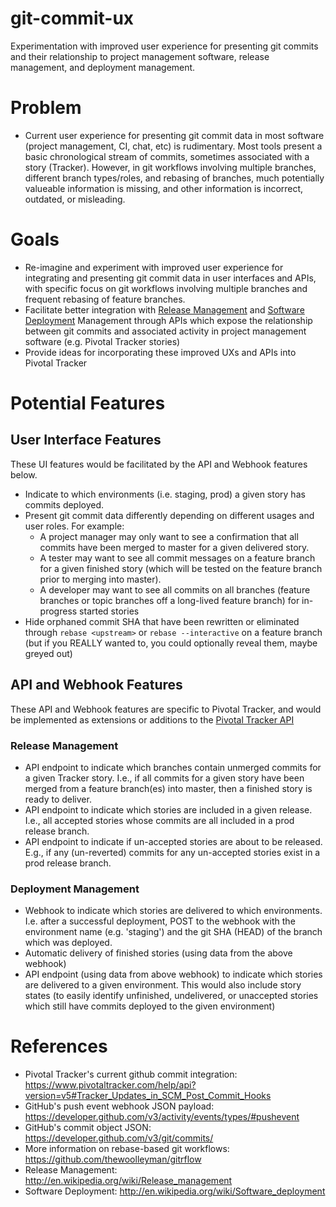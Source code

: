 # git-commit-ux

Experimentation with improved user experience for presenting git commits and their relationship to project management software, release management, and deployment management.

# Problem

* Current user experience for presenting git commit data in most software (project management, CI, chat, etc) is rudimentary.  Most tools present a basic chronological stream of commits, sometimes associated with a story (Tracker).  However, in git workflows involving multiple branches, different branch types/roles, and rebasing of branches, much potentially valueable information is missing, and other information is incorrect, outdated, or misleading.

# Goals

* Re-imagine and experiment with improved user experience for integrating and presenting git commit data in user interfaces and APIs, with specific focus on git workflows involving multiple branches and frequent rebasing of feature branches.
* Facilitate better integration with [Release Management](http://en.wikipedia.org/wiki/Release_management) and [Software Deployment](http://en.wikipedia.org/wiki/Software_deployment) Management through APIs which expose the relationship between git commits and associated activity in project management software (e.g. Pivotal Tracker stories)
* Provide ideas for incorporating these improved UXs and APIs into Pivotal Tracker

# Potential Features

## User Interface Features

These UI features would be facilitated by the API and Webhook features below.

* Indicate to which environments (i.e. staging, prod) a given story has commits deployed.
* Present git commit data differently depending on different usages and user roles.  For example:
  * A project manager may only want to see a confirmation that all commits have been merged to master for a given delivered story.
  * A tester may want to see all commit messages on a feature branch for a given finished story (which will be tested on the feature branch prior to merging into master).
  * A developer may want to see all commits on all branches (feature branches or topic branches off a long-lived feature branch) for in-progress started stories
* Hide orphaned commit SHA that have been rewritten or eliminated through `rebase <upstream>` or `rebase --interactive` on a feature branch (but if you REALLY wanted to, you could optionally reveal them, maybe greyed out)


## API and Webhook Features

These API and Webhook features are specific to Pivotal Tracker, and would be implemented as extensions or additions to the [Pivotal Tracker API](https://www.pivotaltracker.com/help/api)

### Release Management

* API endpoint to indicate which branches contain unmerged commits for a given Tracker story.  I.e., if all commits for a given story have been merged from a feature branch(es) into master, then a finished story is ready to deliver.
* API endpoint to indicate which stories are included in a given release.  I.e., all accepted stories whose commits are all included in a prod release branch.
* API endpoint to indicate if un-accepted stories are about to be released.  E.g., if any (un-reverted) commits for any un-accepted stories exist in a prod release branch.

### Deployment Management

* Webhook to indicate which stories are delivered to which environments.  I.e. after a successful deployment, POST to the webhook with the environment name (e.g. 'staging') and the git SHA (HEAD) of the branch which was deployed.
* Automatic delivery of finished stories (using data from the above webhook)
* API endpoint (using data from above webhook) to indicate which stories are delivered to a given environment.  This would also include story states (to easily identify unfinished, undelivered, or unaccepted stories which still have commits deployed to the given environment)

# References

* Pivotal Tracker's current github commit integration: https://www.pivotaltracker.com/help/api?version=v5#Tracker_Updates_in_SCM_Post_Commit_Hooks
* GitHub's push event webhook JSON payload: https://developer.github.com/v3/activity/events/types/#pushevent
* GitHub's commit object JSON: https://developer.github.com/v3/git/commits/
* More information on rebase-based git workflows: https://github.com/thewoolleyman/gitrflow
* Release Management: http://en.wikipedia.org/wiki/Release_management
* Software Deployment: http://en.wikipedia.org/wiki/Software_deployment
